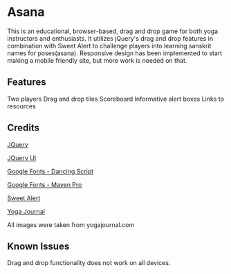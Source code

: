 
<h1>Asana </h1>
<p>This is an educational, browser-based, drag and drop game for both yoga instructors and enthusiasts. It utilizes jQuery's drag and drop features in combination with Sweet Alert to challenge players into learning sanskrit names for poses(asana). Responsive design has been implemented to start making a mobile friendly site, but more work is needed on that.</p>

<h2>Features</h2>
Two players
Drag and drop tiles
Scoreboard
Informative alert boxes
Links to resources


<h2> Credits </h2>
<a href="http://jquery.com/"><p>JQuery</p></a>
<a href="http://jqueryui.com/"><p>JQuery UI</p></a>
<a href="https://www.google.com/fonts/specimen/Dancing+Script/"><p>Google Fonts - Dancing Script</p></a>
<a href="https://www.google.com/fonts/specimen/Maven+Pro"><p>Google Fonts - Maven Pro</p></a>
<a href="http://t4t5.github.io/sweetalert/"><p>Sweet Alert</p> </a>
<a href="http://www.yogajournal.com/pose-finder/"><p> Yoga Journal </p> </a>
<p>All images were taken from yogajournal.com<p>


<h2>Known Issues</h2>
Drag and drop functionality does not work on all devices.

